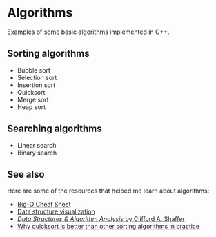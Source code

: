 # Algorithms

Examples of some basic algorithms implemented in C++.

## Sorting algorithms
* Bubble sort
* Selection sort
* Insertion sort
* Quicksort
* Merge sort
* Heap sort

## Searching algorithms
* Linear search
* Binary search

## See also
Here are some of the resources that helped me learn about algorithms:
* [Big-O Cheat Sheet](https://www.bigocheatsheet.com/)
* [Data structure visualization](https://www.cs.usfca.edu/~galles/visualization/Algorithms.html)
* [_Data Structures & Algorithm Analysis_ by Clifford A. Shaffer](https://people.cs.vt.edu/shaffer/Book/)
* [Why quicksort is better than other sorting algorithms in practice](https://cs.stackexchange.com/questions/3/why-is-quicksort-better-than-other-sorting-algorithms-in-practice)
